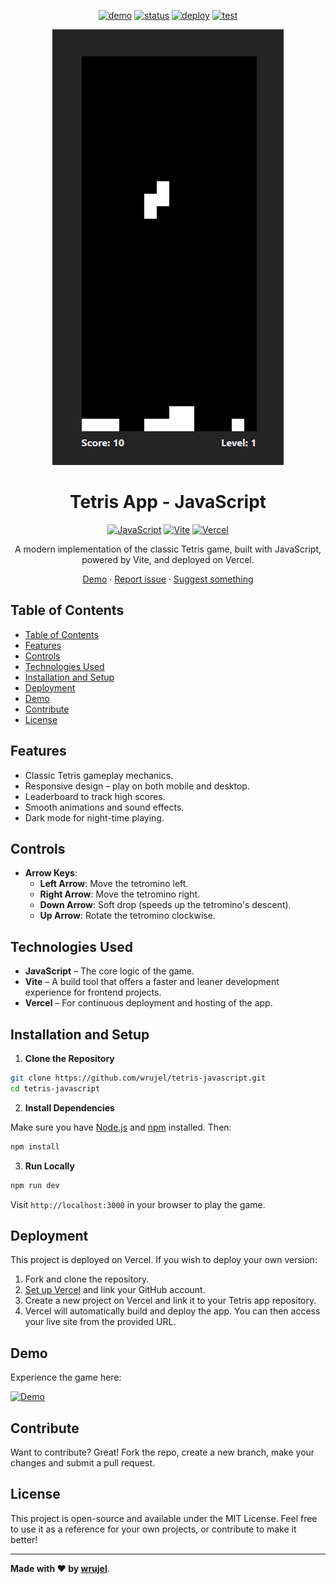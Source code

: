 [demo]: https://img.shields.io/badge/🚀%20Live%20Demo-000000?style=for-the-badge&&logoColor=white&color=0a6bdb
[status-link]: https://github.com/wrujel/monitor-repos
[tests-link]: https://github.com/wrujel/monitor-tests

[demo-link]: https://tetris-javascript-wrujel.vercel.app/
[status]: https://img.shields.io/endpoint?url=https%3A%2F%2Fraw.githubusercontent.com%2Fwrujel%2Fmonitor-repos%2Fmain%2Fdata%2Ftetris-javascript.json
[deploy]: https://img.shields.io/github/deployments/wrujel/tetris-javascript/production?style=for-the-badge&label=Deploy
[tests]: https://img.shields.io/endpoint?url=https%3A%2F%2Fraw.githubusercontent.com%2Fwrujel%2Fmonitor-tests%2Fmain%2Fdata%2Ftetris-javascript.json

<div align='center'>

  [![demo][demo]][demo-link]
  [![status][status]][status-link]
  [![deploy][deploy]](/)
  [![test][tests]][tests-link]

</div>

<div align='center'>
  <a href='/'>
    <img
      src='/images/screenshot.png'
      alt='Screenshot of the app'
    />
  </a>
</div>

<div align='center'>
  <h1>Tetris App - JavaScript</h1>
</div>

<div align='center'>
  
  [![JavaScript][javascript]][javascript-link]
  [![Vite][vite]][vite-link]
  [![Vercel][vercel]][vercel-link]

</div>

<div align='center'>
  A modern implementation of the classic Tetris game, built with JavaScript, powered by Vite, and deployed on Vercel.

  [Demo](https://tetris-javascript-wrujel.vercel.app/) · [Report issue](/issues) · [Suggest something](/issues)
</div>

## Table of Contents

- [Table of Contents](#table-of-contents)
- [Features](#features)
- [Controls](#controls)
- [Technologies Used](#technologies-used)
- [Installation and Setup](#installation-and-setup)
- [Deployment](#deployment)
- [Demo](#demo)
- [Contribute](#contribute)
- [License](#license)

## Features

- Classic Tetris gameplay mechanics.
- Responsive design – play on both mobile and desktop.
- Leaderboard to track high scores.
- Smooth animations and sound effects.
- Dark mode for night-time playing.

## Controls

- **Arrow Keys**:
  - **Left Arrow**: Move the tetromino left.
  - **Right Arrow**: Move the tetromino right.
  - **Down Arrow**: Soft drop (speeds up the tetromino's descent).
  - **Up Arrow**: Rotate the tetromino clockwise.

## Technologies Used

- **JavaScript** – The core logic of the game.
- **Vite** – A build tool that offers a faster and leaner development experience for frontend projects.
- **Vercel** – For continuous deployment and hosting of the app.

## Installation and Setup

1. **Clone the Repository**

```bash
git clone https://github.com/wrujel/tetris-javascript.git
cd tetris-javascript
```

2. **Install Dependencies**

Make sure you have [Node.js](https://nodejs.org/) and [npm](https://www.npmjs.com/) installed. Then:

```bash
npm install
```

3. **Run Locally**

```bash
npm run dev
```

Visit `http://localhost:3000` in your browser to play the game.

## Deployment

This project is deployed on Vercel. If you wish to deploy your own version:

1. Fork and clone the repository.
2. [Set up Vercel](https://vercel.com/) and link your GitHub account.
3. Create a new project on Vercel and link it to your Tetris app repository.
4. Vercel will automatically build and deploy the app. You can then access your live site from the provided URL.

## Demo

Experience the game here:
  
[![Demo][demo]][demo-link]

## Contribute

Want to contribute? Great! Fork the repo, create a new branch, make your changes and submit a pull request.

## License

This project is open-source and available under the MIT License. Feel free to use it as a reference for your own projects, or contribute to make it better!

---

**Made with ❤️ by [wrujel](https://github.com/wrujel)**.



<!-- Badges -->
[nextjs]: https://img.shields.io/badge/Next.js-black?style=for-the-badge&logo=next.js
[typescript]: https://img.shields.io/badge/Typescript-007ACC?style=for-the-badge&logo=typescript&logoColor=white&color=blue
[tailwindcss]: https://img.shields.io/badge/Tailwind%20CSS-38B2AC?style=for-the-badge&logo=tailwind-css&logoColor=white
[react]: https://img.shields.io/badge/React-61DAFB?style=for-the-badge&logo=react&logoColor=white
[lodash]: https://img.shields.io/badge/Lodash-gray?style=for-the-badge&logo=lodash
[next-auth]: https://img.shields.io/badge/Next--Auth-black?style=for-the-badge&logo=next.js
[prisma]: https://img.shields.io/badge/Prisma-2D3748?style=for-the-badge&logo=prisma&logoColor=white
[axios]: https://img.shields.io/badge/Axios-56A7F7?style=for-the-badge&logo=axios&logoColor=white
[react-icons]: https://img.shields.io/badge/React--Icons-61DAFB?style=for-the-badge&logo=react&logoColor=white
[swr]: https://img.shields.io/badge/SWR-black?style=for-the-badge&logo=next.js
[zustand]: https://img.shields.io/badge/Zustand-gray?style=for-the-badge&logo=npm
[react-player]: https://img.shields.io/badge/React--Player-gray?style=for-the-badge&logo=npm
[mongodb]: https://img.shields.io/badge/MongoDB-47A248?style=for-the-badge&logo=mongodb&logoColor=white
[vercel]: https://img.shields.io/badge/Vercel-000000?style=for-the-badge&logo=vercel&logoColor=white
[vite]: https://img.shields.io/badge/Vite-646CFF?style=for-the-badge&logo=vite&logoColor=white
[javascript]: https://img.shields.io/badge/JavaScript-323330?style=for-the-badge&logo=javascript&logoColor=F7DF1E

<!-- Badges links -->
[nextjs-link]: https://nextjs.org/
[typescript-link]: https://www.typescriptlang.org/
[tailwindcss-link]: https://tailwindcss.com/
[react-link]: https://reactjs.org/
[lodash-link]: https://lodash.com/
[next-auth-link]: https://next-auth.js.org/
[prisma-link]: https://www.prisma.io/
[axios-link]: https://axios-http.com/
[react-icons-link]: https://react-icons.github.io/react-icons/
[swr-link]: https://swr.vercel.app/
[zustand-link]: https://zustand.surge.sh/
[react-player-link]: https://www.npmjs.com/package/react-player
[mongodb-link]: https://www.mongodb.com/
[vercel-link]: https://vercel.com/
[vite-link]: https://vitejs.dev/
[javascript-link]: https://developer.mozilla.org/en-US/docs/Web/JavaScript
